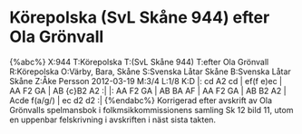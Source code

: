 # Körepolska (SvL Skåne 944) efter Ola Grönvall

{%abc%}
X:944
T:Körepolska
T:(SvL Skåne 944)
T:efter Ola Grönvall
R:Körepolska
O:Värby, Bara, Skåne
S:Svenska Låtar Skåne
B:Svenska Låtar Skåne
Z:Åke Persson 2012-03-19
M:3/4
L:1/8
K:D
|: cd A2 cd | ef(f e)ec | AA F2 GA | AB {c}B2 A2  :|
|: AA F2 GA | AB BA AF | AA F2 GA | AB B2 A2 | Acde f(a/g/) | ec d2 d2 :|
{%endabc%}
Korrigerad efter avskrift av Ola Grönvalls spelmansbok
i folkmsikkommissionens samling Sk 12 bild 11, 
utom en uppenbar felskrivning i avskriften i näst sista takten.
